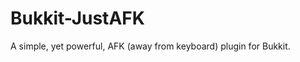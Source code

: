 Bukkit-JustAFK
================

A simple, yet powerful, AFK (away from keyboard) plugin for Bukkit.

